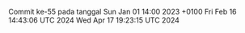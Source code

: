 Commit ke-55 pada tanggal Sun Jan 01 14:00 2023 +0100
Fri Feb 16 14:43:06 UTC 2024
Wed Apr 17 19:23:15 UTC 2024
